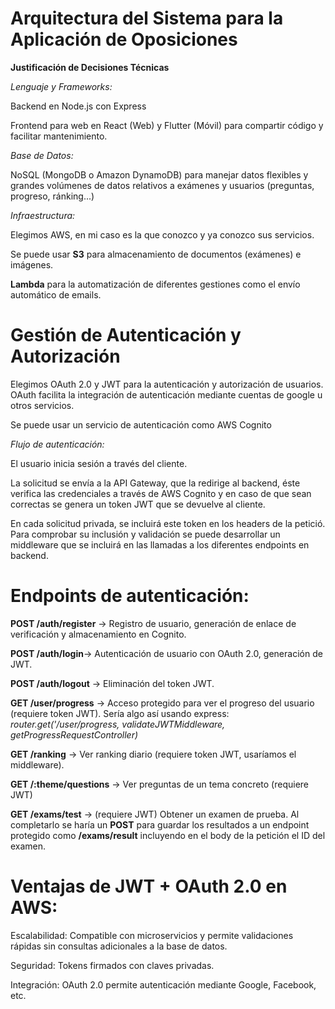 # Arquitectura del Sistema para la Aplicación de Oposiciones

**Justificación de Decisiones Técnicas**

_Lenguaje y Frameworks:_

Backend en Node.js con Express

Frontend para web en React (Web) y Flutter (Móvil) para compartir código y facilitar mantenimiento.

_Base de Datos:_

NoSQL (MongoDB o Amazon DynamoDB) para manejar datos flexibles y grandes volúmenes de datos relativos a exámenes y usuarios (preguntas, progreso, ránking...)

_Infraestructura:_

Elegimos AWS, en mi caso es la que conozco y ya conozco sus servicios.

Se puede usar **S3** para almacenamiento de documentos (exámenes) e imágenes.

**Lambda** para la automatización de diferentes gestiones como el envío automático de emails.

# Gestión de Autenticación y Autorización

Elegimos OAuth 2.0 y JWT para la autenticación y autorización de usuarios. OAuth facilita la integración de autenticación mediante cuentas de google u otros servicios.

Se puede usar un servicio de autenticación como AWS Cognito

_Flujo de autenticación:_

El usuario inicia sesión a través del cliente.

La solicitud se envía a la API Gateway, que la redirige al backend, éste verifica las credenciales a través de AWS Cognito y en caso de que sean correctas se genera un token JWT que se devuelve al cliente.

En cada solicitud privada, se incluirá este token en los headers de la petició. Para comprobar su inclusión y validación se puede desarrollar un middleware que se incluirá en las llamadas a los diferentes endpoints en backend.

# Endpoints de autenticación:

**POST /auth/register** → Registro de usuario, generación de enlace de verificación y almacenamiento en Cognito.

**POST /auth/login**→ Autenticación de usuario con OAuth 2.0, generación de JWT.

**POST /auth/logout** → Eliminación del token JWT.

**GET /user/progress** → Acceso protegido para ver el progreso del usuario (requiere token JWT). Sería algo así usando express:
_router.get('/user/progress, validateJWTMiddleware, getProgressRequestController)_

**GET /ranking** → Ver ranking diario (requiere token JWT, usaríamos el middleware).

**GET /:theme/questions** → Ver preguntas de un tema concreto (requiere JWT)

**GET /exams/test** → (requiere JWT) Obtener un examen de prueba. Al completarlo se haría un **POST** para guardar los resultados a un endpoint protegido como **/exams/result** incluyendo en el body de la petición el ID del examen.

# Ventajas de JWT + OAuth 2.0 en AWS:

Escalabilidad: Compatible con microservicios y permite validaciones rápidas sin consultas adicionales a la base de datos.

Seguridad: Tokens firmados con claves privadas.

Integración: OAuth 2.0 permite autenticación mediante Google, Facebook, etc.
